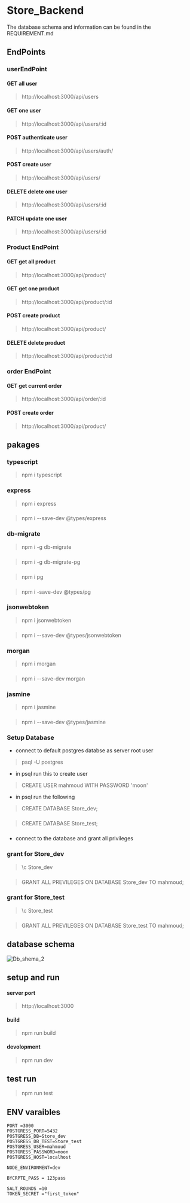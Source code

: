 # Store_Backend
The database schema and information can be found in the REQUIREMENT.md
## EndPoints
### userEndPoint
  #### GET all user
  > http://localhost:3000/api/users
  #### GET one user
  > http://localhost:3000/api/users/:id
  #### POST authenticate user
  > http://localhost:3000/api/users/auth/
  #### POST create user
  > http://localhost:3000/api/users/

  #### DELETE delete one user
  > http://localhost:3000/api/users/:id
  #### PATCH  update one user
  > http://localhost:3000/api/users/:id
### Product EndPoint
   #### GET get all product
   >  http://localhost:3000/api/product/
   #### GET get one product 
   > http://localhost:3000/api/product/:id
   #### POST create product 
   > http://localhost:3000/api/product/
   #### DELETE delete product
  > http://localhost:3000/api/product/:id
### order EndPoint 
  #### GET get current order 
  > http://localhost:3000/api/order/:id
  #### POST create order 
  > http://localhost:3000/api/product/
## pakages 
### typescript
  > npm i typescript
### express
 > npm i express 
###
 > npm i --save-dev @types/express
### db-migrate
 > npm i -g db-migrate
 ###
 > npm i -g db-migrate-pg
 ###
 > npm i pg
 ###
 > npm i -save-dev @types/pg
### jsonwebtoken
 > npm i jsonwebtoken
 ###
 > npm i --save-dev @types/jsonwebtoken
### morgan 
> npm i morgan
###
> npm i --save-dev morgan
### jasmine 
> npm i jasmine 
###
> npm i --save-dev @types/jasmine


### Setup Database
* connect to default postgres databse as server root user 
> psql -U postgres
* in psql run this to create user 
> CREATE USER mahmoud WITH PASSWORD 'moon'
* in psql run the following 
> CREATE DATABASE Store_dev;
###
> CREATE DATABASE Store_test;
###
* connect to the database and grant all privileges
### grant for Store_dev
 > \c Store_dev
 ###
 > GRANT ALL PREVILEGES ON DATABASE Store_dev TO mahmoud;
### grant for Store_test
 > \c Store_test
 ###
 > GRANT ALL PREVILEGES ON DATABASE Store_test TO mahmoud;
## database schema
![Db_shema_2](https://user-images.githubusercontent.com/95087747/154383729-23744a5f-7f15-4f25-91b2-b7f59e66571f.PNG)


## setup and run 
#### server port
 > http://localhost:3000
#### build
 > npm run build
#### devolopment
> npm run dev
## test run
> npm run test
## ENV varaibles

```
PORT =3000
POSTGRESS_PORT=5432
POSTGRESS_DB=Store_dev
POSTGRESS_DB_TEST=Store_test
POSTGRESS_USER=mahmoud
POSTGRESS_PASSWORD=moon
POSTGRESS_HOST=localhost

NODE_ENVIRONMENT=dev

BYCRPTE_PASS = 123pass

SALT_ROUNDS =10
TOKEN_SECRET ="first_token"
```

